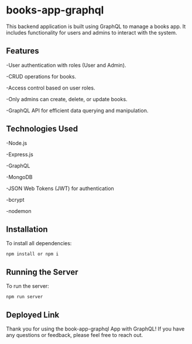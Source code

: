 # books-app-graphql
This backend application is built using GraphQL to manage a books app. It includes functionality for users and admins to interact with the system.

## Features
-User authentication with roles (User and Admin).

-CRUD operations for books.

-Access control based on user roles.

-Only admins can create, delete, or update books.

-GraphQL API for efficient data querying and manipulation.



## Technologies Used

-Node.js

-Express.js

-GraphQL

-MongoDB

-JSON Web Tokens (JWT) for authentication

-bcrypt 

-nodemon



## Installation


To install all dependencies:

`npm install or npm i`


## Running the Server

To run the server:

`npm run server`


## Deployed Link



Thank you for using the book-app-graphql  App with GraphQL! If you have any questions or feedback, please feel free to reach out.

